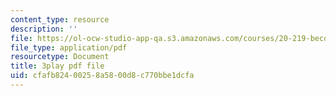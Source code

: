 ```yaml
---
content_type: resource
description: ''
file: https://ol-ocw-studio-app-qa.s3.amazonaws.com/courses/20-219-becoming-the-next-bill-nye-writing-and-hosting-the-educational-show-january-iap-2015/cfafb82400258a5800d8c770bbe1dcfa_VHyCh1mDneE.pdf
file_type: application/pdf
resourcetype: Document
title: 3play pdf file
uid: cfafb824-0025-8a58-00d8-c770bbe1dcfa
---
```

